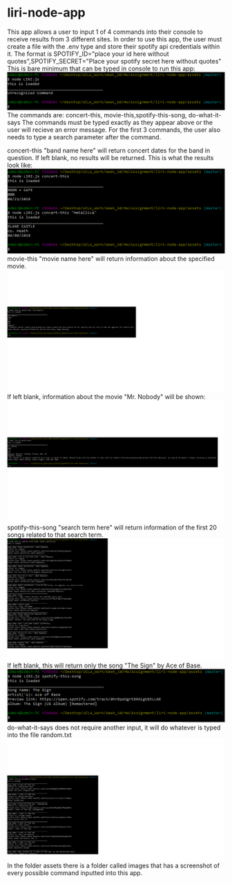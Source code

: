 # liri-node-app
This app allows a user to input 1 of 4 commands into their console to receive results from 3 different sites.
In order to use this app, the user must create a file with the .env type and store their spotify api credentials within it. The format is SPOTIFY_ID="place your id here without quotes",SPOTIFY_SECRET="Place your spotify secret here without quotes" 
This is bare minimum that can be typed in console to run this app:
![Alt text](https://github.com/SMLM42/liri-node-app/blob/master/assets/images/Default.png "Default")    
The commands are: concert-this, movie-this,spotify-this-song, do-what-it-says
The commands must be typed exactly as they appear above or the user will recieve an error message. 
For the first 3 commands, the user also needs to type a search parameter after the command.

concert-this "band name here" will return concert dates for the band in question. If left blank, no results will be returned. This is what the results look like:
![Alt text](https://github.com/SMLM42/liri-node-app/blob/master/assets/images/concert-this.png "concert-this")
movie-this "movie name here" will return information about the specified movie.
![Alt text](https://github.com/SMLM42/liri-node-app/blob/master/assets/images/movie-this-search.png "movie-this")
If left blank, information about the movie "Mr. Nobody" will be shown:
![Alt text](https://github.com/SMLM42/liri-node-app/blob/master/assets/images/movie-this-default.png "movie-this-default")
spotify-this-song "search term here" will return information of the first 20 songs related to that search term. 
![Alt text](https://github.com/SMLM42/liri-node-app/blob/master/assets/images/spotify-this-song-search.png "concert-this")
If left blank, this will return only the song "The Sign" by Ace of Base.
![Alt text](https://github.com/SMLM42/liri-node-app/blob/master/assets/images/spotify-this-song-default.png "spotify-default")
do-what-it-says does not require another input, it will do whatever is typed into the file random.txt
![Alt text](https://github.com/SMLM42/liri-node-app/blob/master/assets/images/do-what-it-says.png "do-what-it-says")
In the folder assets there is a folder called images that has a screenshot of every possible command inputted into this app. 
